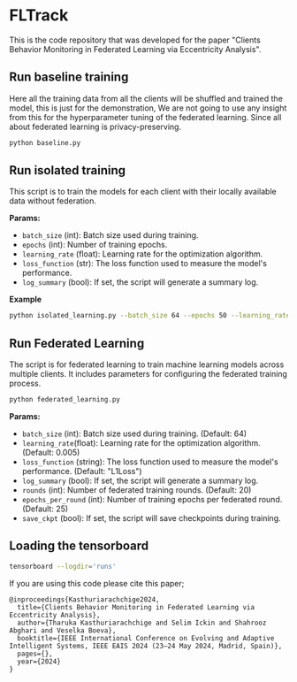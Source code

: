# FLTrack

This is the code repository that was developed for the paper "Clients Behavior Monitoring in Federated Learning via Eccentricity Analysis".

## Run baseline training

Here all the training data from all the clients will be shuffled and trained the model, this is just for the demonstration, We are not going to use any insight from this for the hyperparameter tuning of the federated learning. Since all about federated learning is privacy-preserving.

```bash
python baseline.py
```

## Run isolated training

This script is to train the models for each client with their locally available data without federation.

**Params:**
- `batch_size` (int): Batch size used during training.
- `epochs` (int): Number of training epochs.
- `learning_rate` (float): Learning rate for the optimization algorithm.
- `loss_function` (str): The loss function used to measure the model's performance.
- `log_summary` (bool): If set, the script will generate a summary log. 
 
**Example**
```bash
python isolated_learning.py --batch_size 64 --epochs 50 --learning_rate 0.005 --loss_function 'L1Loss' --log_summary
```
## Run Federated Learning

The script is for federated learning to train machine learning models across multiple clients. It includes parameters for configuring the federated training process.

```bash
python federated_learning.py 
```

**Params:**
- `batch_size` (int): Batch size used during training. (Default: 64)
- `learning_rate`(float): Learning rate for the optimization algorithm. (Default: 0.005)
- `loss_function` (string): The loss function used to measure the model's performance. (Default: "L1Loss")
- `log_summary` (bool): If set, the script will generate a summary log.
- `rounds` (int): Number of federated training rounds. (Default: 20)
- `epochs_per_round` (int): Number of training epochs per federated round. (Default: 25)
- `save_ckpt` (bool): If set, the script will save checkpoints during training.



## Loading the tensorboard

```bash
tensorboard --logdir='runs'
```


If you are using this code please cite this paper;

```
@inproceedings{Kasthuriarachchige2024,
  title={Clients Behavior Monitoring in Federated Learning via Eccentricity Analysis},
  author={Tharuka Kasthuriarachchige and Selim Ickin and Shahrooz Abghari and Veselka Boeva},
  booktitle={IEEE International Conference on Evolving and Adaptive Intelligent Systems, IEEE EAIS 2024 (23–24 May 2024, Madrid, Spain)},
  pages={},
  year={2024}
}
```